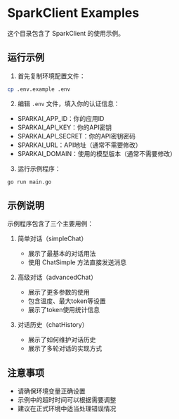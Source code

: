 # SparkClient Examples

这个目录包含了 SparkClient 的使用示例。

## 运行示例

1. 首先复制环境配置文件：

```bash
cp .env.example .env
```

2. 编辑 `.env` 文件，填入你的认证信息：
- SPARKAI_APP_ID：你的应用ID
- SPARKAI_API_KEY：你的API密钥
- SPARKAI_API_SECRET：你的API密钥密码
- SPARKAI_URL：API地址（通常不需要修改）
- SPARKAI_DOMAIN：使用的模型版本（通常不需要修改）

3. 运行示例程序：

```bash
go run main.go
```

## 示例说明

示例程序包含了三个主要用例：

1. 简单对话（simpleChat）
    - 展示了最基本的对话用法
    - 使用 ChatSimple 方法直接发送消息

2. 高级对话（advancedChat）
    - 展示了更多参数的使用
    - 包含温度、最大token等设置
    - 展示了token使用统计信息

3. 对话历史（chatHistory）
    - 展示了如何维护对话历史
    - 展示了多轮对话的实现方式

## 注意事项

- 请确保环境变量正确设置
- 示例中的超时时间可以根据需要调整
- 建议在正式环境中适当处理错误情况